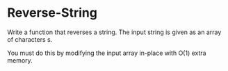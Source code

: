 # Reverse-String

Write a function that reverses a string. The input string is given as an array of characters s.

You must do this by modifying the input array in-place with O(1) extra memory.
